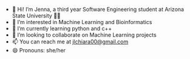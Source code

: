 - 👋 Hi! I’m Jenna, a third year Software Engineering student at Arizona State University 🔱✨
- 👀 I’m interested in Machine Learning and Bioinformatics
- 🌱 I’m currently learning python and c++
- 💞️ I’m looking to collaborate on Machine Learning projects
- 📫 You can reach me at jlchiara00@gmail.com
- 😄 Pronouns: she/her
<!---
jlchiara/jlchiara is a ✨ special ✨ repository because its `README.md` (this file) appears on your GitHub profile.
You can click the Preview link to take a look at your changes.
--->
